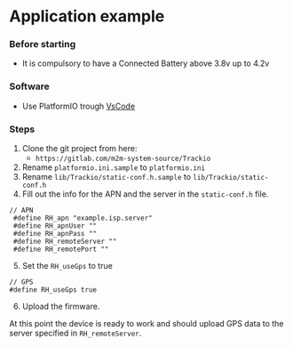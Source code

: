 # Application example

### Before starting

* It is compulsory to have a Connected Battery above 3.8v up to 4.2v

### Software

* Use PlatformIO trough [VsCode](https://code.visualstudio.com/download)

### Steps

1. Clone the git project from here:
    * `https://gitlab.com/m2m-system-source/Trackio`
2. Rename `platformio.ini.sample` to `platformio.ini`
3. Rename `lib/Trackio/static-conf.h.sample` to `lib/Trackio/static-conf.h`
4. Fill out the info for the APN and the server in the `static-conf.h` file.

```
// APN
 #define RH_apn "example.isp.server"
 #define RH_apnUser ""
 #define RH_apnPass ""
 #define RH_remoteServer ""
 #define RH_remotePort ""
```

5. Set the `RH_useGps` to true

```
// GPS
#define RH_useGps true
```

6. Upload the firmware.

At this point the device is ready to work and should upload GPS data to the server specified in `RH_remoteServer`.
